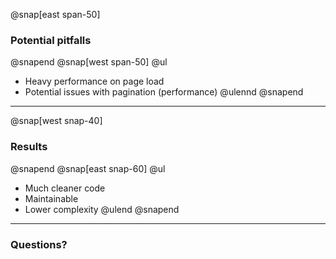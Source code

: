 @snap[east span-50]
### Potential pitfalls
@snapend
@snap[west span-50]
@ul
- Heavy performance on page load
- Potential issues with pagination (performance)
@ulennd
@snapend
---
@snap[west snap-40]
### Results
@snapend
@snap[east snap-60]
@ul
- Much cleaner code
- Maintainable
- Lower complexity
@ulend
@snapend
---
### Questions?